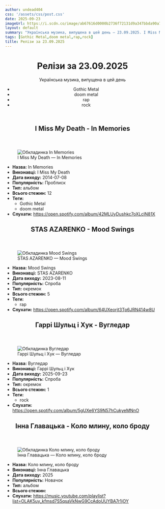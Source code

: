 ```yaml
---
author: undead404
css: '/assets/css/post.css'
date: 2025-09-23
imageUrl: https://i.scdn.co/image/ab67616d0000b2736f72131d9a347bbda90a73ac
layout: default
summary: "Українська музика, випущена в цей день – 23.09.2025. I Miss My Death, STAS AZARENKO, Гаррі Шульц, Хук і Інна Главацька"
tags: [Gothic Metal,doom metal,rap,rock]
title: Релізи за 23.09.2025
---
```


<main class="main-content">
  <header>
    <h1>Релізи за <time datetime="2025-09-23">23.09.2025</time></h1>
    <p class="summary">Українська музика, випущена в цей день</p>
      <ul class="tags">
          <li>Gothic Metal</li>
          <li>doom metal</li>
          <li>rap</li>
          <li>rock</li>
      </ul>
  </header>
  <section class="releases">
    <article class="release">
      <header>
        <h2>
          I Miss My Death - In Memories
        </h2>
      </header>
      <figure>
        <img src="https://i.scdn.co/image/ab67616d0000b2736f72131d9a347bbda90a73ac" alt="Обкладинка In Memories">
        <figcaption>I Miss My Death — In Memories</figcaption>
      </figure>
      <ul>
        <li><strong>Назва:</strong> In Memories</li>
        <li><strong>Виконавці:</strong> I Miss My Death</li>
        <li><strong>Дата виходу:</strong> 2014-07-08</li>
        <li><strong>Популярність:</strong> Проблиск</li>
        <li><strong>Тип:</strong> альбом</li>
        <li><strong>Всього стежин:</strong> 12</li>
            <li><strong>Теги:</strong>
            <ul class="tags">
                <li class="tag">Gothic Metal</li>
                <li class="tag">doom metal</li>
            </ul>
            </li>
        <li><strong>Слухати:</strong> <a href="https://open.spotify.com/album/42MLUyDushkc7oXLclN81X" target="_blank">https:&#x2F;&#x2F;open.spotify.com&#x2F;album&#x2F;42MLUyDushkc7oXLclN81X</a></li>
      </ul>
    </article>
    <article class="release">
      <header>
        <h2>
          STAS AZARENKO - Mood Swings
        </h2>
      </header>
      <figure>
        <img src="https://i.scdn.co/image/ab67616d0000b273a81f4c5d611bc20cf679812e" alt="Обкладинка Mood Swings">
        <figcaption>STAS AZARENKO — Mood Swings</figcaption>
      </figure>
      <ul>
        <li><strong>Назва:</strong> Mood Swings</li>
        <li><strong>Виконавці:</strong> STAS AZARENKO</li>
        <li><strong>Дата виходу:</strong> 2023-08-11</li>
        <li><strong>Популярність:</strong> Спроба</li>
        <li><strong>Тип:</strong> окремок</li>
        <li><strong>Всього стежин:</strong> 5</li>
            <li><strong>Теги:</strong>
            <ul class="tags">
                <li class="tag">rap</li>
            </ul>
            </li>
        <li><strong>Слухати:</strong> <a href="https://open.spotify.com/album/64UXeorjt3Tp6JRN414w8U" target="_blank">https:&#x2F;&#x2F;open.spotify.com&#x2F;album&#x2F;64UXeorjt3Tp6JRN414w8U</a></li>
      </ul>
    </article>
    <article class="release">
      <header>
        <h2>
          Гаррі Шульц і Хук - Вугледар
        </h2>
      </header>
      <figure>
        <img src="https://i.scdn.co/image/ab67616d0000b27321d979a4ef710a89cbb53803" alt="Обкладинка Вугледар">
        <figcaption>Гаррі Шульц і Хук — Вугледар</figcaption>
      </figure>
      <ul>
        <li><strong>Назва:</strong> Вугледар</li>
        <li><strong>Виконавці:</strong> Гаррі Шульц і Хук</li>
        <li><strong>Дата виходу:</strong> 2025-09-23</li>
        <li><strong>Популярність:</strong> Спроба</li>
        <li><strong>Тип:</strong> окремок</li>
        <li><strong>Всього стежин:</strong> 1</li>
            <li><strong>Теги:</strong>
            <ul class="tags">
                <li class="tag">rock</li>
            </ul>
            </li>
        <li><strong>Слухати:</strong> <a href="https://open.spotify.com/album/5gUXe6YS9N57hCukyeMNnO" target="_blank">https:&#x2F;&#x2F;open.spotify.com&#x2F;album&#x2F;5gUXe6YS9N57hCukyeMNnO</a></li>
      </ul>
    </article>
    <article class="release">
      <header>
        <h2>
          Інна Главацька - Коло млину, коло броду
        </h2>
      </header>
      <figure>
        <img src="https://lh3.googleusercontent.com/oQ8Cpez70IC7Cy8uCNTNByvzaNa6wg009YCmjRLVPrNED6fK9BXGWbyrepclw6ZyYPAPg_e3fGz5Fg9K=w544-h544-l90-rj" alt="Обкладинка Коло млину, коло броду">
        <figcaption>Інна Главацька — Коло млину, коло броду</figcaption>
      </figure>
      <ul>
        <li><strong>Назва:</strong> Коло млину, коло броду</li>
        <li><strong>Виконавці:</strong> Інна Главацька</li>
        <li><strong>Дата виходу:</strong> 2025</li>
        <li><strong>Популярність:</strong> Новачок</li>
        <li><strong>Тип:</strong> альбом</li>
        <li><strong>Всього стежин:</strong> </li>
        <li><strong>Слухати:</strong> <a href="https://music.youtube.com/playlist?list=OLAK5uy_kfmsd7S5qsaVkNwG9CcAdoUUYBA7r1jOY" target="_blank">https:&#x2F;&#x2F;music.youtube.com&#x2F;playlist?list&#x3D;OLAK5uy_kfmsd7S5qsaVkNwG9CcAdoUUYBA7r1jOY</a></li>
      </ul>
    </article>
  </section>
</main>